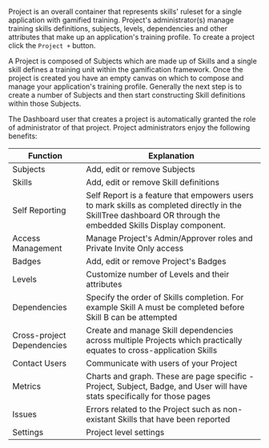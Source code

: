 Project is an overall container that represents skills' ruleset for a single application with gamified training. Project's administrator(s) manage training skills definitions, subjects, levels, dependencies and other attributes that make up an application's training profile. To create a project click the `Project +` button.

A Project is composed of Subjects which are made up of Skills and a single skill defines a training unit within the gamification framework. Once the project is created you have an empty canvas on which to compose and manage your application's training profile. Generally the next step is to create a number of Subjects and then start constructing Skill definitions within those Subjects.

The Dashboard user that creates a project is automatically granted the role of administrator of that project. Project administrators enjoy the following benefits:

| Function | Explanation |
| -------- | ----------- |
| Subjects | Add, edit or remove Subjects |
| Skills | Add, edit or remove Skill definitions |
| Self Reporting | Self Report is a feature that empowers users to mark skills as completed directly in the SkillTree dashboard OR through the embedded Skills Display component. |
| Access Management | Manage Project's Admin/Approver roles and Private Invite Only access |
| Badges | Add, edit or remove Project's Badges |
| Levels | Customize number of Levels and their attributes |
| Dependencies | Specify the order of Skills completion. For example Skill A must be completed before Skill B can be attempted |
| Cross-project Dependencies | Create and manage Skill dependencies across multiple Projects which practically equates to cross-application Skills |
| Contact Users | Communicate with users of your Project |
| Metrics | Charts and graph. These are page specific - Project, Subject, Badge, and User will have stats specifically for those pages |
| Issues | Errors related to the Project such as non-existant Skills that have been reported |
| Settings | Project level settings |